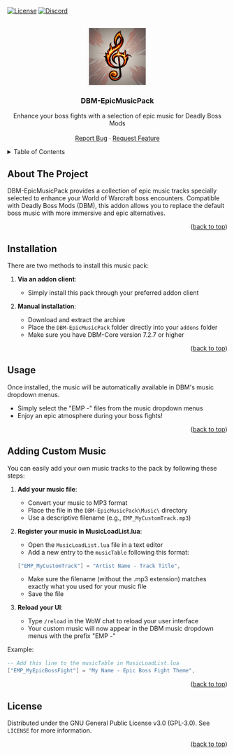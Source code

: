 <!-- Improved compatibility of back to top link: See: https://github.com/othneildrew/Best-README-Template/pull/73 -->
<a name="readme-top"></a>

[![License][license-shield]][license-url]
[![Discord][discord-shield]][discord-url]

<!-- PROJECT LOGO -->
<br />
<div align="center">
  <a href="https://github.com/ZelionGG/DBM-EpicMusicPack">
    <kbd><img src="icon.png" alt="Logo" width="130" height="130"></kbd>
  </a>

  <h3 align="center">DBM-EpicMusicPack</h3>

  <p align="center">
    Enhance your boss fights with a selection of epic music for Deadly Boss Mods
    <br />
    <br />
    <a href="https://github.com/ZelionGG/DBM-EpicMusicPack/issues">Report Bug</a>
    ·
    <a href="https://github.com/ZelionGG/DBM-EpicMusicPack/issues">Request Feature</a>
  </p>
</div>

<!-- TABLE OF CONTENTS -->
<details>
  <summary>Table of Contents</summary>
  <ol>
    <li>
      <a href="#about-the-project">About The Project</a>
    </li>
    <li><a href="#installation">Installation</a></li>
    <li><a href="#usage">Usage</a></li>
    <li><a href="#adding-custom-music">Adding Custom Music</a></li>
    <li><a href="#license">License</a></li>
  </ol>
</details>

<!-- ABOUT THE PROJECT -->
## About The Project

DBM-EpicMusicPack provides a collection of epic music tracks specially selected to enhance your World of Warcraft boss encounters. Compatible with Deadly Boss Mods (DBM), this addon allows you to replace the default boss music with more immersive and epic alternatives.

<p align="right">(<a href="#readme-top">back to top</a>)</p>

<!-- INSTALLATION -->
## Installation

There are two methods to install this music pack:

1. **Via an addon client**:
   - Simply install this pack through your preferred addon client

2. **Manual installation**:
   - Download and extract the archive
   - Place the `DBM-EpicMusicPack` folder directly into your `addons` folder
   - Make sure you have DBM-Core version 7.2.7 or higher

<p align="right">(<a href="#readme-top">back to top</a>)</p>

<!-- USAGE -->
## Usage

Once installed, the music will be automatically available in DBM's music dropdown menus.

- Simply select the "EMP -" files from the music dropdown menus
- Enjoy an epic atmosphere during your boss fights!

<p align="right">(<a href="#readme-top">back to top</a>)</p>

<!-- ADDING CUSTOM MUSIC -->
## Adding Custom Music

You can easily add your own music tracks to the pack by following these steps:

1. **Add your music file**:
   - Convert your music to MP3 format
   - Place the file in the `DBM-EpicMusicPack\Music\` directory
   - Use a descriptive filename (e.g., `EMP_MyCustomTrack.mp3`)

2. **Register your music in MusicLoadList.lua**:
   - Open the `MusicLoadList.lua` file in a text editor
   - Add a new entry to the `musicTable` following this format:
   ```lua
   ["EMP_MyCustomTrack"] = "Artist Name - Track Title",
   ```
   - Make sure the filename (without the .mp3 extension) matches exactly what you used for your music file
   - Save the file

3. **Reload your UI**:
   - Type `/reload` in the WoW chat to reload your user interface
   - Your custom music will now appear in the DBM music dropdown menus with the prefix "EMP -"

Example:
```lua
-- Add this line to the musicTable in MusicLoadList.lua
["EMP_MyEpicBossFight"] = "My Name - Epic Boss Fight Theme",
```

<p align="right">(<a href="#readme-top">back to top</a>)</p>

<!-- LICENSE -->
## License

Distributed under the GNU General Public License v3.0 (GPL-3.0). See `LICENSE` for more information.

<p align="right">(<a href="#readme-top">back to top</a>)</p>

<!-- MARKDOWN LINKS & IMAGES -->
<!-- https://www.markdownguide.org/basic-syntax/#reference-style-links -->
[license-shield]: https://img.shields.io/github/license/ZelionGG/DBM-EpicMusicPack.svg?style=for-the-badge
[license-url]: https://github.com/ZelionGG/DBM-EpicMusicPack/blob/master/LICENSE
[discord-shield]: https://img.shields.io/discord/YOUR_DISCORD_ID?style=for-the-badge&logo=discord&colorB=7289DA
[discord-url]: https://discord.gg/g7JZNGSU32
